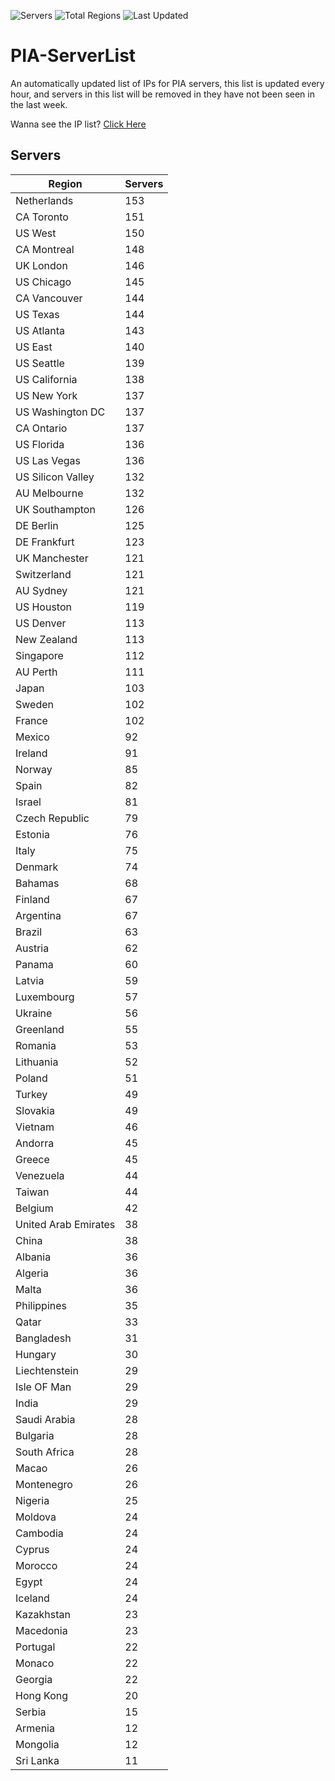 ![Servers](https://img.shields.io/badge/Servers-7,056-darkgreen)
![Total Regions](https://img.shields.io/badge/Total_Regions-97-darkgreen)
![Last Updated](https://img.shields.io/badge/Last_Updated-April_28_2024_18:02_EDT-darkgreen)

# PIA-ServerList
An automatically updated list of IPs for PIA servers, this list is updated every hour, and servers in this list will be removed in they have not been seen in the last week.

Wanna see the IP list? [Click Here](./context.json)

## Servers
| Region               | Servers |
|----------------------|---------|
| Netherlands | 153 |
| CA Toronto | 151 |
| US West | 150 |
| CA Montreal | 148 |
| UK London | 146 |
| US Chicago | 145 |
| CA Vancouver | 144 |
| US Texas | 144 |
| US Atlanta | 143 |
| US East | 140 |
| US Seattle | 139 |
| US California | 138 |
| US New York | 137 |
| US Washington DC | 137 |
| CA Ontario | 137 |
| US Florida | 136 |
| US Las Vegas | 136 |
| US Silicon Valley | 132 |
| AU Melbourne | 132 |
| UK Southampton | 126 |
| DE Berlin | 125 |
| DE Frankfurt | 123 |
| UK Manchester | 121 |
| Switzerland | 121 |
| AU Sydney | 121 |
| US Houston | 119 |
| US Denver | 113 |
| New Zealand | 113 |
| Singapore | 112 |
| AU Perth | 111 |
| Japan | 103 |
| Sweden | 102 |
| France | 102 |
| Mexico | 92 |
| Ireland | 91 |
| Norway | 85 |
| Spain | 82 |
| Israel | 81 |
| Czech Republic | 79 |
| Estonia | 76 |
| Italy | 75 |
| Denmark | 74 |
| Bahamas | 68 |
| Finland | 67 |
| Argentina | 67 |
| Brazil | 63 |
| Austria | 62 |
| Panama | 60 |
| Latvia | 59 |
| Luxembourg | 57 |
| Ukraine | 56 |
| Greenland | 55 |
| Romania | 53 |
| Lithuania | 52 |
| Poland | 51 |
| Turkey | 49 |
| Slovakia | 49 |
| Vietnam | 46 |
| Andorra | 45 |
| Greece | 45 |
| Venezuela | 44 |
| Taiwan | 44 |
| Belgium | 42 |
| United Arab Emirates | 38 |
| China | 38 |
| Albania | 36 |
| Algeria | 36 |
| Malta | 36 |
| Philippines | 35 |
| Qatar | 33 |
| Bangladesh | 31 |
| Hungary | 30 |
| Liechtenstein | 29 |
| Isle OF Man | 29 |
| India | 29 |
| Saudi Arabia | 28 |
| Bulgaria | 28 |
| South Africa | 28 |
| Macao | 26 |
| Montenegro | 26 |
| Nigeria | 25 |
| Moldova | 24 |
| Cambodia | 24 |
| Cyprus | 24 |
| Morocco | 24 |
| Egypt | 24 |
| Iceland | 24 |
| Kazakhstan | 23 |
| Macedonia | 23 |
| Portugal | 22 |
| Monaco | 22 |
| Georgia | 22 |
| Hong Kong | 20 |
| Serbia | 15 |
| Armenia | 12 |
| Mongolia | 12 |
| Sri Lanka | 11 |